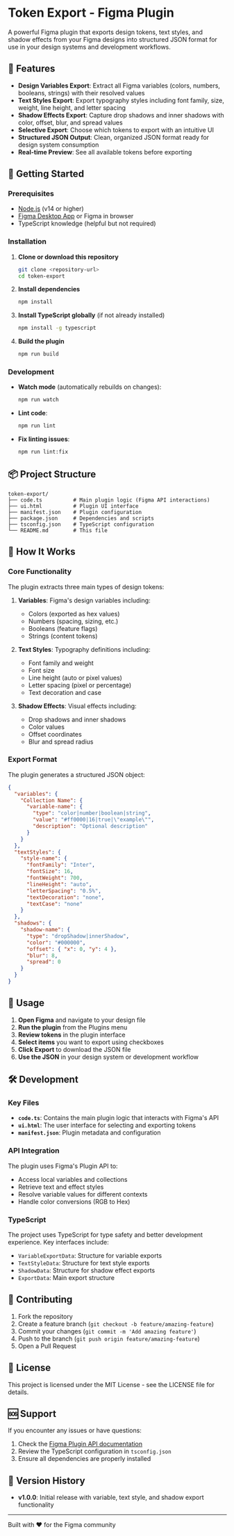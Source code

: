 # Token Export - Figma Plugin

A powerful Figma plugin that exports design tokens, text styles, and shadow effects from your Figma designs into structured JSON format for use in your design systems and development workflows.

## 🎯 Features

- **Design Variables Export**: Extract all Figma variables (colors, numbers, booleans, strings) with their resolved values
- **Text Styles Export**: Export typography styles including font family, size, weight, line height, and letter spacing
- **Shadow Effects Export**: Capture drop shadows and inner shadows with color, offset, blur, and spread values
- **Selective Export**: Choose which tokens to export with an intuitive UI
- **Structured JSON Output**: Clean, organized JSON format ready for design system consumption
- **Real-time Preview**: See all available tokens before exporting

## 🚀 Getting Started

### Prerequisites

- [Node.js](https://nodejs.org/) (v14 or higher)
- [Figma Desktop App](https://www.figma.com/downloads/) or Figma in browser
- TypeScript knowledge (helpful but not required)

### Installation

1. **Clone or download this repository**
   ```bash
   git clone <repository-url>
   cd token-export
   ```

2. **Install dependencies**
   ```bash
   npm install
   ```

3. **Install TypeScript globally** (if not already installed)
   ```bash
   npm install -g typescript
   ```

4. **Build the plugin**
   ```bash
   npm run build
   ```

### Development

- **Watch mode** (automatically rebuilds on changes):
  ```bash
  npm run watch
  ```

- **Lint code**:
  ```bash
  npm run lint
  ```

- **Fix linting issues**:
  ```bash
  npm run lint:fix
  ```

## 📦 Project Structure

```
token-export/
├── code.ts          # Main plugin logic (Figma API interactions)
├── ui.html          # Plugin UI interface
├── manifest.json    # Plugin configuration
├── package.json     # Dependencies and scripts
├── tsconfig.json    # TypeScript configuration
└── README.md        # This file
```

## 🔧 How It Works

### Core Functionality

The plugin extracts three main types of design tokens:

1. **Variables**: Figma's design variables including:
   - Colors (exported as hex values)
   - Numbers (spacing, sizing, etc.)
   - Booleans (feature flags)
   - Strings (content tokens)

2. **Text Styles**: Typography definitions including:
   - Font family and weight
   - Font size
   - Line height (auto or pixel values)
   - Letter spacing (pixel or percentage)
   - Text decoration and case

3. **Shadow Effects**: Visual effects including:
   - Drop shadows and inner shadows
   - Color values
   - Offset coordinates
   - Blur and spread radius

### Export Format

The plugin generates a structured JSON object:

```json
{
  "variables": {
    "Collection Name": {
      "variable-name": {
        "type": "color|number|boolean|string",
        "value": "#ff0000|16|true|\"example\"",
        "description": "Optional description"
      }
    }
  },
  "textStyles": {
    "style-name": {
      "fontFamily": "Inter",
      "fontSize": 16,
      "fontWeight": 700,
      "lineHeight": "auto",
      "letterSpacing": "0.5%",
      "textDecoration": "none",
      "textCase": "none"
    }
  },
  "shadows": {
    "shadow-name": {
      "type": "dropShadow|innerShadow",
      "color": "#000000",
      "offset": { "x": 0, "y": 4 },
      "blur": 8,
      "spread": 0
    }
  }
}
```

## 🎨 Usage

1. **Open Figma** and navigate to your design file
2. **Run the plugin** from the Plugins menu
3. **Review tokens** in the plugin interface
4. **Select items** you want to export using checkboxes
5. **Click Export** to download the JSON file
6. **Use the JSON** in your design system or development workflow

## 🛠️ Development

### Key Files

- **`code.ts`**: Contains the main plugin logic that interacts with Figma's API
- **`ui.html`**: The user interface for selecting and exporting tokens
- **`manifest.json`**: Plugin metadata and configuration

### API Integration

The plugin uses Figma's Plugin API to:
- Access local variables and collections
- Retrieve text and effect styles
- Resolve variable values for different contexts
- Handle color conversions (RGB to Hex)

### TypeScript

The project uses TypeScript for type safety and better development experience. Key interfaces include:
- `VariableExportData`: Structure for variable exports
- `TextStyleData`: Structure for text style exports
- `ShadowData`: Structure for shadow effect exports
- `ExportData`: Main export structure

## 🤝 Contributing

1. Fork the repository
2. Create a feature branch (`git checkout -b feature/amazing-feature`)
3. Commit your changes (`git commit -m 'Add amazing feature'`)
4. Push to the branch (`git push origin feature/amazing-feature`)
5. Open a Pull Request

## 📝 License

This project is licensed under the MIT License - see the LICENSE file for details.

## 🆘 Support

If you encounter any issues or have questions:
1. Check the [Figma Plugin API documentation](https://www.figma.com/plugin-docs/)
2. Review the TypeScript configuration in `tsconfig.json`
3. Ensure all dependencies are properly installed

## 🔄 Version History

- **v1.0.0**: Initial release with variable, text style, and shadow export functionality

---

Built with ❤️ for the Figma community
